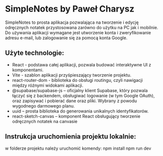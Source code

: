 # SimpleNotes by Paweł Charysz

SimpleNotes to prosta aplikacja pozwalająca na tworzenie i edycję odręcznych notatek przystosowana zarówno do użytku na PC jak i mobilnie. Do używania aplikacji wymagane jest utworzenie konta i zweryfikowanie adresu e-mail, lub zalogowanie się za pomocą konta Google.  

## Użyte technologie:
- React - podstawa całej aplikacji, pozwala budować interaktywne UI z komponentami.
- Vite - szablon aplikacji przyśpieszający tworzenie projektu.
- react-router-dom - biblioteka do obsługi routingu, czyli nawigacji między różnymi widokami aplikacji.
- @supabase/supabase-js – oficjalny klient Supabase, który pozwala łączyć się z backendem, obsługiwać logowanie (w tym Google OAuth), oraz zapisywać i pobierać dane oraz pliki. Wybrany z powodu wygodnego darmowego planu.
- uuid – prosta biblioteka do generowania unikalnych identyfikatorów.
- react-sketch-canvas – komponent React obsługujący tworzenie odręcznych notatek na canvasie

## Instrukcja uruchomienia projektu lokalnie:
w folderze projektu należy uruchomić komendy:
npm install
npm run dev
